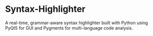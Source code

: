 # Syntax-Highlighter
A real-time, grammar-aware syntax highlighter built with Python using PyQt5 for GUI and Pygments for multi-language code analysis.
